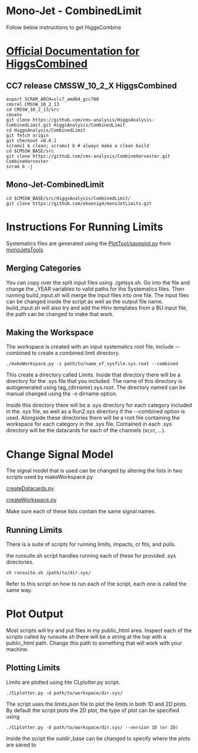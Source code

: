 # Mono-Jet - CombinedLimit

Follow below instructions to get HiggsCombine

[Official Documentation for HiggsCombined](http://cms-analysis.github.io/HiggsAnalysis-CombinedLimit/)
=================================================================================================================

## CC7 release CMSSW_10_2_X HiggsCombined
```
export SCRAM_ARCH=slc7_amd64_gcc700
cmsrel CMSSW_10_2_13
cd CMSSW_10_2_13/src
cmsenv
git clone https://github.com/cms-analysis/HiggsAnalysis-CombinedLimit.git HiggsAnalysis/CombinedLimit
cd HiggsAnalysis/CombinedLimit
git fetch origin
git checkout v8.0.1
scramv1 b clean; scramv1 b # always make a clean build
cd $CMSSW_BASE/src
git clone https://github.com/cms-analysis/CombineHarvester.git CombineHarvester
scram b -j
```
## Mono-Jet-CombinedLimit
```
cd $CMSSW_BASE/src/HiggsAnalysis/CombinedLimit/
git clone https://github.com/ekoenig4/monoJetLimits.git
```

# Instructions For Running Limits

Systematics files are generated using the [PlotTool/saveplot.py](https://github.com/varuns23/monoJetTools/blob/master/PlotTool/saveplot.py) from [monoJetsTools](https://github.com/varuns23/monoJetTools)

## Merging Categories
You can copy over the split input files using ./getsys.sh. Go into the file and change the \_YEAR variables to valid paths for the Systematics files.
Then running build_input.sh will merge the input files into one file. The input files can be changed inside the script as well as the output file name.
build_input.sh will also try and add the Hinv templates from a BU input file, the path can be changed to make that work.

## Making the Workspace
The workspace is created with an input systematics root file, include --combined to create a combined limit directory.
```
./makeWorkspace.py -i path/to/name_of_sysfile.sys.root --combined 
```
This create a directory called Limits. Inside that directory there will be a directory for the .sys file that you included. The name of this directory is autogenerated using tag_{dirname}.sys.root. The directory named can be manual changed using the -o dirname option.

Inside this directory there will be a .sys directory for each category included in the .sys file, as well as a Run2.sys directory if the --combined option is used. Alongside these directories there will be a root file containing the workspace for each category in the .sys file. Contained in each .sys directory will be the datacards for each of the channels (sr,cr, ...). 

# Change Signal Model
The signal model that is used can be changed by altering the lists in two scripts used by makeWorkspace.py

[createDatacards.py](https://github.com/ekoenig4/monoJetLimits/blob/995bbc7f9398d32d301f288dc440bf9562c84e1b/fitting/createDatacards.py#L10)

[createWorkspace.py](https://github.com/ekoenig4/monoJetLimits/blob/995bbc7f9398d32d301f288dc440bf9562c84e1b/fitting/createWorkspace.py#L429)

Make sure each of these lists contain the same signal names.

## Running Limits
There is a suite of scripts for running limits, impacts, cr fits, and pulls.

the runsuite.sh script handles running each of these for provided .sys directories. 
```
sh runsuite.sh /path/to/dir.sys/
```
Refer to this script on how to run each of the script, each one is called the same way.

# Plot Output
Most scripts will try and put files in my public_html area. Inspect each of the scripts called by runsuite.sh there will be a string at the top with a public_html path. Change this path to something that will work with your machine.


## Plotting Limits
Limits are plotted using hte CLplotter.py script.
```
./CLplotter.py -d path/to/workspace/dir.sys/
```
The script uses the limits.json file to plot the limits in both 1D and 2D plots. By default the script plots the 2D plot, the type of plot can be specified using
```
./CLplotter.py -d path/to/workspace/dir.sys/ --version 1D (or 2D)
```
Inside the script the outdir_base can be changed to specify where the plots are saved to
